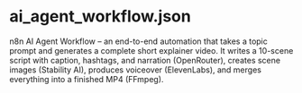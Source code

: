 # ai_agent_workflow.json
n8n AI Agent Workflow – an end-to-end automation that takes a topic prompt and generates a complete short explainer video. It writes a 10-scene script with caption, hashtags, and narration (OpenRouter), creates scene images (Stability AI), produces voiceover (ElevenLabs), and merges everything into a finished MP4 (FFmpeg).
